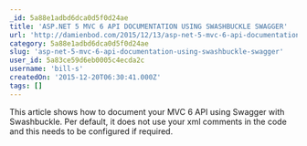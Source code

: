 ```yaml
---
_id: 5a88e1adbd6dca0d5f0d24ae
title: 'ASP.NET 5 MVC 6 API DOCUMENTATION USING SWASHBUCKLE SWAGGER'
url: 'http://damienbod.com/2015/12/13/asp-net-5-mvc-6-api-documentation-using-swagger/'
category: 5a88e1adbd6dca0d5f0d24ae
slug: 'asp-net-5-mvc-6-api-documentation-using-swashbuckle-swagger'
user_id: 5a83ce59d6eb0005c4ecda2c
username: 'bill-s'
createdOn: '2015-12-20T06:30:41.000Z'
tags: []
---
```


This article shows how to document your MVC 6 API using Swagger with Swashbuckle. Per default, it does not use your xml comments in the code and this needs to be configured if required.
